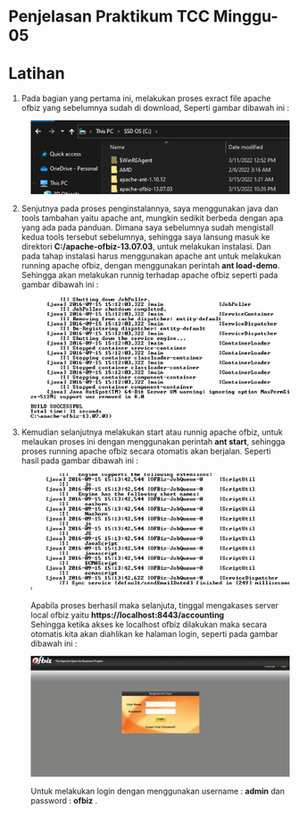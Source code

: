 # Penjelasan Praktikum TCC Minggu-05 <br/><br/> Latihan

1. Pada bagian yang pertama ini, melakukan proses exract file apache ofbiz yang sebelumnya sudah di download, Seperti gambar dibawah ini :
<dd>

![](image/latihan/1.png)
</dd>

2. Senjutnya pada proses penginstalannya, saya menggunakan java dan tools tambahan yaitu apache ant, mungkin sedikit berbeda dengan apa yang ada pada panduan. Dimana saya sebelumnya sudah mengistall kedua tools tersebut sebelumnya, sehingga saya lansung masuk ke direktori <b>C:/apache-ofbiz-13.07.03</b>, untuk melakukan instalasi. Dan pada tahap instalasi harus menggunakan apache ant untuk melakukan running apache ofbiz, dengan menggunakan perintah <b>ant load-demo</b>. Sehingga akan melakukan runnig terhadap apache ofbiz seperti pada gambar dibawah ini :<br/>
<dd>

![](image/latihan/2.png)
</dd>

3. Kemudian selanjutnya melakukan start atau runnig apache ofbiz, untuk melaukan proses ini dengan menggunakan perintah <b>ant start</b>, sehingga proses running apache ofbiz secara otomatis akan berjalan. Seperti hasil pada gambar dibawah ini :<br/>
<dd>

![](image/latihan/3.png)

Apabila proses berhasil maka selanjuta, tinggal mengakases server local ofbiz yaitu <b>https://localhost:8443/accounting</b><br/>
Sehingga ketika akses ke localhost ofbiz dilakukan maka secara otomatis kita akan diahlikan ke halaman login, seperti pada gambar dibawah ini :<br/>

![](image/latihan/4.png)

Untuk melakukan login dengan menggunakan username : <b>admin</b> dan password : <b>ofbiz</b> .
</dd>